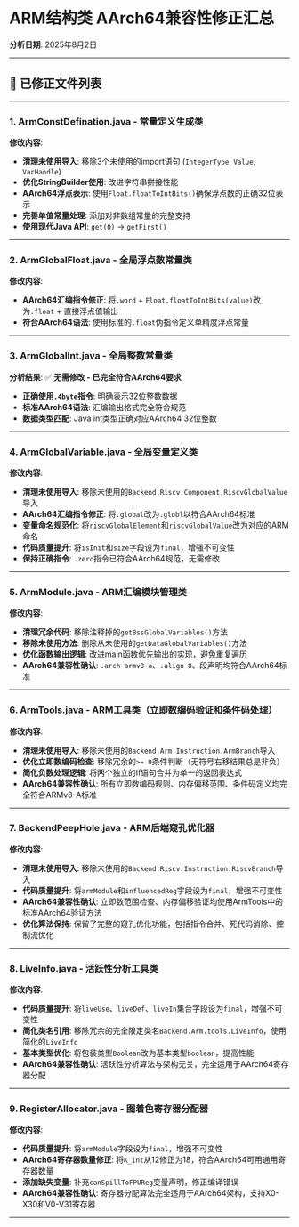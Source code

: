 # ARM结构类 AArch64兼容性修正汇总

**分析日期**: 2025年8月2日

---

## 📁 已修正文件列表


---


### 1. ArmConstDefination.java - 常量定义生成类
**修改内容**:
- **清理未使用导入**: 移除3个未使用的import语句 (`IntegerType`, `Value`, `VarHandle`)
- **优化StringBuilder使用**: 改进字符串拼接性能
- **AArch64浮点表示**: 使用`Float.floatToIntBits()`确保浮点数的正确32位表示
- **完善单值常量处理**: 添加对非数组常量的完整支持
- **使用现代Java API**: `get(0)` → `getFirst()`

---

### 2. ArmGlobalFloat.java - 全局浮点数常量类
**修改内容**:
- **AArch64汇编指令修正**: 将`.word` + `Float.floatToIntBits(value)`改为`.float` + 直接浮点值输出
- **符合AArch64语法**: 使用标准的`.float`伪指令定义单精度浮点常量

---

### 3. ArmGlobalInt.java - 全局整数常量类
**分析结果**: ✅ **无需修改 - 已完全符合AArch64要求**
- **正确使用`.4byte`指令**: 明确表示32位整数数据
- **标准AArch64语法**: 汇编输出格式完全符合规范
- **数据类型匹配**: Java int类型正确对应AArch64 32位整数

---

### 4. ArmGlobalVariable.java - 全局变量定义类
**修改内容**:
- **清理未使用导入**: 移除未使用的`Backend.Riscv.Component.RiscvGlobalValue`导入
- **AArch64汇编指令修正**: 将`.global`改为`.globl`以符合AArch64标准
- **变量命名规范化**: 将`riscvGlobalElement`和`riscvGlobalValue`改为对应的ARM命名
- **代码质量提升**: 将`isInit`和`size`字段设为`final`，增强不可变性
- **保持正确指令**: `.zero`指令已符合AArch64规范，无需修改


---

### 5. ArmModule.java - ARM汇编模块管理类
**修改内容**:
- **清理冗余代码**: 移除注释掉的`getBssGlobalVariables()`方法
- **移除未使用方法**: 删除从未使用的`getDataGlobalVariables()`方法
- **优化函数输出逻辑**: 改进main函数优先输出的实现，避免重复遍历
- **AArch64兼容性确认**: `.arch armv8-a`、`.align 8`、段声明均符合AArch64标准

---

### 6. ArmTools.java - ARM工具类（立即数编码验证和条件码处理）
**修改内容**:
- **清理未使用导入**: 移除未使用的`Backend.Arm.Instruction.ArmBranch`导入
- **优化立即数编码检查**: 移除冗余的`>= 0`条件判断（无符号右移结果总是非负）
- **简化负数处理逻辑**: 将两个独立的if语句合并为单一的返回表达式
- **AArch64兼容性确认**: 所有立即数编码规则、内存偏移范围、条件码定义均完全符合ARMv8-A标准

---

### 7. BackendPeepHole.java - ARM后端窥孔优化器
**修改内容**:
- **清理未使用导入**: 移除未使用的`Backend.Riscv.Instruction.RiscvBranch`导入
- **代码质量提升**: 将`armModule`和`influencedReg`字段设为`final`，增强不可变性
- **AArch64兼容性确认**: 立即数范围检查、内存偏移验证均使用ArmTools中的标准AArch64验证方法
- **优化算法保持**: 保留了完整的窥孔优化功能，包括指令合并、死代码消除、控制流优化

---

### 8. LiveInfo.java - 活跃性分析工具类
**修改内容**:
- **代码质量提升**: 将`liveUse`、`liveDef`、`liveIn`集合字段设为`final`，增强不可变性
- **简化类名引用**: 移除冗余的完全限定类名`Backend.Arm.tools.LiveInfo`，使用简化的`LiveInfo`
- **基本类型优化**: 将包装类型`Boolean`改为基本类型`boolean`，提高性能
- **AArch64兼容性确认**: 活跃性分析算法与架构无关，完全适用于AArch64寄存器分配

---

### 9. RegisterAllocator.java - 图着色寄存器分配器
**修改内容**:
- **代码质量提升**: 将`armModule`字段设为`final`，增强不可变性
- **AArch64寄存器数量修正**: 将`K_int`从12修正为18，符合AArch64可用通用寄存器数量
- **添加缺失变量**: 补充`canSpillToFPUReg`变量声明，修正编译错误
- **AArch64兼容性确认**: 寄存器分配算法完全适用于AArch64架构，支持X0-X30和V0-V31寄存器

---

